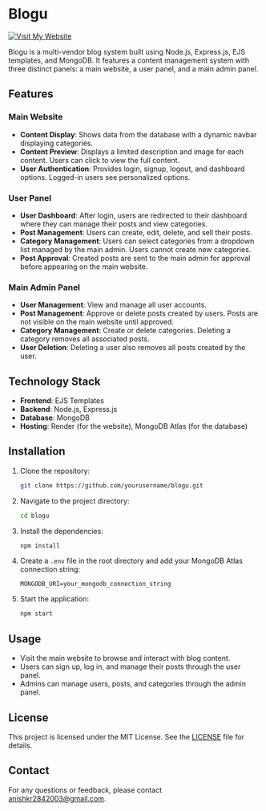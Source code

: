 # Blogu
[![Visit My Website](https://img.shields.io/badge/Visit-My%20Website-blue?style=for-the-badge&logo=internet-explorer)](https://blogu-tsu6.onrender.com/)

Blogu is a multi-vendor blog system built using Node.js, Express.js, EJS templates, and MongoDB. It features a content management system with three distinct panels: a main website, a user panel, and a main admin panel. 

## Features

### Main Website
- **Content Display**: Shows data from the database with a dynamic navbar displaying categories. 
- **Content Preview**: Displays a limited description and image for each content. Users can click to view the full content.
- **User Authentication**: Provides login, signup, logout, and dashboard options. Logged-in users see personalized options.

### User Panel
- **User Dashboard**: After login, users are redirected to their dashboard where they can manage their posts and view categories.
- **Post Management**: Users can create, edit, delete, and sell their posts. 
- **Category Management**: Users can select categories from a dropdown list managed by the main admin. Users cannot create new categories.
- **Post Approval**: Created posts are sent to the main admin for approval before appearing on the main website.

### Main Admin Panel
- **User Management**: View and manage all user accounts.
- **Post Management**: Approve or delete posts created by users. Posts are not visible on the main website until approved.
- **Category Management**: Create or delete categories. Deleting a category removes all associated posts.
- **User Deletion**: Deleting a user also removes all posts created by the user.

## Technology Stack

- **Frontend**: EJS Templates
- **Backend**: Node.js, Express.js
- **Database**: MongoDB
- **Hosting**: Render (for the website), MongoDB Atlas (for the database)

## Installation

1. Clone the repository:

   ```bash
   git clone https://github.com/yourusername/blogu.git
   ```

2. Navigate to the project directory:

   ```bash
   cd blogu
   ```

3. Install the dependencies:

   ```bash
   npm install
   ```

4. Create a `.env` file in the root directory and add your MongoDB Atlas connection string:

   ```plaintext
   MONGODB_URI=your_mongodb_connection_string
   
   ```

5. Start the application:

   ```bash
   npm start
   ```

## Usage

- Visit the main website to browse and interact with blog content.
- Users can sign up, log in, and manage their posts through the user panel.
- Admins can manage users, posts, and categories through the admin panel.

## License

This project is licensed under the MIT License. See the [LICENSE](LICENSE) file for details.

## Contact

For any questions or feedback, please contact [anishkr2842003@gmail.com](mailto:anishkr2842003@gmail.com).
